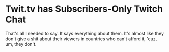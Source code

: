 # Twit.tv has Subscribers-Only Twitch Chat

That's all I needed to say. It says everything about them. It's almost
like they don't give a shit about their viewers in countries who can't
afford it, 'cuz, um, they don't.
